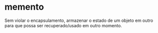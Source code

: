 # memento

Sem violar o encapsulamento, armazenar o estado de um objeto em outro para que possa ser recuperado/usado em outro momento.
